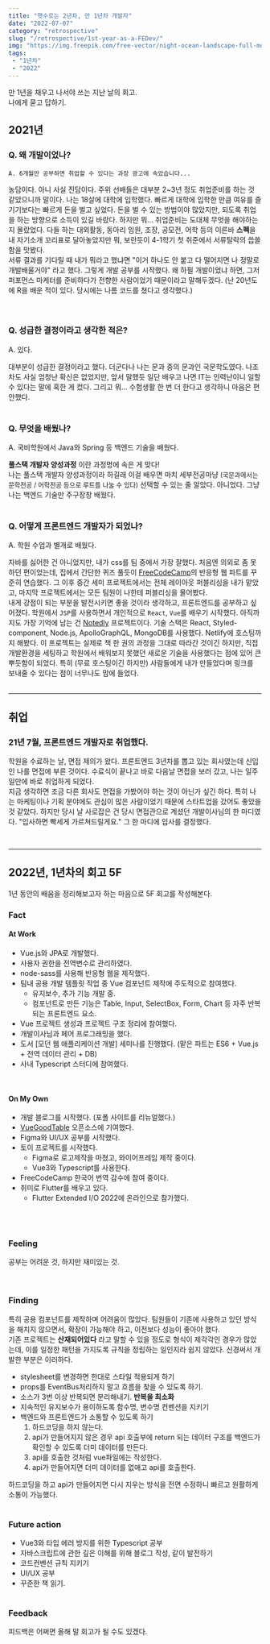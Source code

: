 ```yaml
---
title: "햇수로는 2년차, 만 1년차 개발자"
date: "2022-07-07"
category: "retrospective"
slug: "/retrospective/1st-year-as-a-FEDev/"
img: "https://img.freepik.com/free-vector/night-ocean-landscape-full-moon-and-stars-shine_107791-7397.jpg?w=2000"
tags: 
 - "1년차"
 - "2022"
---
```

만 1년을 채우고 나서야 쓰는 지난 날의 회고.   
나에게 묻고 답하기. 

## 2021년

### Q. 왜 개발이었나?

```
A. 6개월만 공부하면 취업할 수 있다는 과장 광고에 속았습니다...
```

농담이다. 아니 사실 진담이다. 주위 선배들은 대부분 2~3년 정도 취업준비를 하는 것 같았으니까 말이다. 나는 18살에 대학에 입학했다. 빠르게 대학에 입학한 만큼 여유를 즐기기보다는 빠르게 돈을 벌고 싶었다. 돈을 벌 수 있는 방법이야 많았지만, 되도록 취업을 하는 방향으로 소득이 있길 바랐다. 하지만 뭐... 취업준비는 도대체 무엇을 해야하는지 몰랐었다. 다들 하는 대외활동, 동아리 임원, 조장, 공모전, 어학 등의 이른바 **스펙**을 내 자기소개 꼬리표로 달아놓았지만 뭐, 보란듯이 4-1학기 첫 취준에서 서류탈락의 씁쓸함을 맛봤다.   
서류 결과를 기다릴 때 내가 뭐라고 했냐면 "이거 하나도 안 붙고 다 떨어지면 나 정말로 개발배울거야" 라고 했다. 그렇게 개발 공부를 시작했다. 왜 하필 개발이었냐 하면, 그저 퍼포먼스 마케터를 준비하다가 전향한 사람이었기 때문이라고 말해두겠다. (난 20년도에 R을 배운 적이 있다. 당시에는 나름 코드를 쳤다고 생각했다.)     
<br/><br/>

### Q. 성급한 결정이라고 생각한 적은?

A. 있다.

대부분이 성급한 결정이라고 했다. 더군다나 나는 문과 중의 문과인 국문학도였다. 나조차도 사실 엄청난 확신은 없었지만, 앞서 말했듯 일단 배우고 나면 IT는 인력난이니 일할 수 있다는 말에 혹한 게 컸다. 그리고 뭐... 수험생활 한 번 더 한다고 생각하니 마음은 편안했다. 
<br/><br/>

### Q. 무엇을 배웠나?

A. 국비학원에서 Java와 Spring 등 백엔드 기술을 배웠다.   

**풀스택 개발자 양성과정** 이란 과정명에 속은 게 맞다!    
나는 풀스택 개발자 양성과정이라 하길래 이걸 배우면 마치 세부전공마냥 <span style="font-size: 0.8rem">(국문과에서는 문학전공 / 어학전공 등으로 루트를 나눌 수 있다)</span> 선택할 수 있는 줄 알았다. 아니었다. 그냥 나는 백엔드 기술만 주구장창 배웠다. 
<br/><br/>

### Q. 어떻게 프론트엔드 개발자가 되었나?

A. 학원 수업과 별개로 배웠다.

자바를 싫어한 건 아니었지만, 내가 css를 팀 중에서 가장 잘했다. 처음엔 의외로 좀 못하던 편이었는데, 집에서 간단한 퀴즈 풀듯이 [FreeCodeCamp](https://www.freecodecamp.org/)의 반응형 웹 파트를 꾸준히 연습했다. 그 이후 중간 세미 프로젝트에서는 전체 레이아웃 퍼블리싱을 내가 맡았고, 마지막 프로젝트에서는 모든 팀원이 나한테 퍼블리싱을 물어봤다.    
내게 강점이 되는 부분을 발전시키면 좋을 것이라 생각하고, 프론트엔드를 공부하고 싶어졌다. 학원에서 `JSP`를 사용하면서 개인적으로 `React`, `Vue`를 배우기 시작했다. 아직까지도 가장 기억에 남는 건 [Notedly](https://youthful-borg-c1eaa4.netlify.app/) 프로젝트이다. 기술 스택은 React, Styled-component, Node.js, ApolloGraphQL, MongoDB를 사용했다. Netlify에 호스팅까지 해봤다. 이 프로젝트는 실제로 책 한 권의 과정을 그대로 따라간 것이긴 하지만, 직접 개발환경을 세팅하고 학원에서 배워보지 못했던 새로운 기술을 사용했다는 점에 있어 큰 뿌듯함이 되었다. 특히 (무료 호스팅이긴 하지만) 사람들에게 내가 만들었다며 링크를 보내줄 수 있다는 점이 너무나도 맘에 들었다.
<br/><br/>

<hr/>

## 취업

### 21년 7월, 프론트엔드 개발자로 취업했다.

학원을 수료하는 날, 면접 제의가 왔다. 프론트엔드 3년차를 뽑고 있는 회사였는데 신입인 나를 면접에 부른 것이다. 수료식이 끝나고 바로 다음날 면접을 보러 갔고, 나는 일주일만에 바로 취업하게 되었다.    
지금 생각하면 조금 다른 회사도 면접을 가봤어야 하는 것이 아닌가 싶긴 하다. 특히 나는 마케팅이나 기획 분야에도 관심이 많은 사람이었기 때문에 스타트업을 갔어도 좋았을 것 같았다. 하지만 당시 날 사로잡은 건 당시 면접관으로 계셨던 개발이사님의 한 마디였다. "입사하면 빡세게 가르쳐드릴게요." 그 한 마디에 입사를 결정했다.    

<br/>

<hr/>

## 2022년, 1년차의 회고 5F
1년 동안의 배움을 정리해보고자 하는 마음으로 5F 회고를 작성해본다.
### Fact

#### At Work
* Vue.js와 JPA로 개발했다.
* 사용자 권한을 전역변수로 관리하였다.
* node-sass를 사용해 반응형 웹을 제작했다.
* 팀내 공용 개발 템플릿 작업 중 Vue 컴포넌트 제작에 주도적으로 참여했다.
    * 유지보수, 추가 기능 개발 중.
    * 컴포넌트로 만든 기능은 Table, Input, SelectBox, Form, Chart 등 자주 반복되는 프론트엔드 요소.
* Vue 프로젝트 생성과 프로젝트 구조 정리에 참여했다.
* 개발이사님과 페어 프로그래밍을 했다.
* 도서 [모던 웹 애플리케이션 개발] 세미나를 진행했다. (맡은 파트는 ES6 + Vue.js + 전역 데이터 관리 + DB)
* 사내 Typescript 스터디에 참여했다.
<br/>

#### On My Own
* 개발 블로그를 시작했다. (포폴 사이트를 리뉴얼했다.)
* [VueGoodTable](https://github.com/xaksis/vue-good-table) 오픈소스에 기여했다.
* Figma와 UI/UX 공부를 시작했다.
* 토이 프로젝트를 시작했다. 
    * Figma로 로고제작을 마쳤고, 와이어프레임 제작 중이다.
    * Vue3와 Typescript를 사용한다.
* FreeCodeCamp 한국어 번역 감수에 참여 중이다.
* 취미로 Flutter를 배우고 있다.
    * Flutter Extended I/O 2022에 온라인으로 참가했다.

<br/><br/>

### Feeling

공부는 어려운 것, 하지만 재미있는 것.    
<br/><br/>

### Finding

특히 공용 컴포넌트를 제작하며 어려움이 많았다. 팀원들이 기존에 사용하고 있던 방식을 해치지 않으면서, 확장이 가능해야 하고, 이전보다 성능이 좋아야 했다.    
기존 프로젝트는 **산재되어있다** 라고 말할 수 있을 정도로 형식이 제각각인 경우가 많았는데, 이를 일정한 패턴을 가지도록 규칙을 정립하는 일인지라 쉽지 않았다. 
신경써서 개발한 부분은 이러하다.

* stylesheet를 변경하면 한대로 스타일 적용되게 하기
* props를 EventBus처리하지 말고 흐름을 찾을 수 있도록 하기.
* 소스가 3번 이상 반복되면 분리해내기. **반복을 최소화**
* 지속적인 유지보수가 용이하도록 함수명, 변수명 컨벤션을 지키기
* 백엔드와 프론트엔드가 소통할 수 있도록 하기
    1. 하드코딩을 하지 않는다.
    2. api가 만들어지지 않은 경우 api 호출부에 return 되는 데이터 구조를 백엔드가 확인할 수 있도록 더미 데이터를 만든다.
    3. api를 호출한 것처럼 vue파일에는 작성한다.
    4. api가 만들어지면 더미 데이터를 없애고 api를 호출한다.

하드코딩을 하고 api가 만들어지면 다시 지우는 방식을 전면 수정하니 빠르고 원활하게 소통이 가능했다.
<br/><br/>

### Future action

* Vue3와 타입 에러 방지를 위한 Typescript 공부
* 자바스크립트에 관한 깊은 이해를 위해 블로그 작성, 같이 발전하기
* 코드컨벤션 규칙 지키기
* UI/UX 공부
* 꾸준한 책 읽기.
<br/><br/>

### Feedback

피드백은 어쩌면 올해 말 회고가 될 수도 있겠다.





